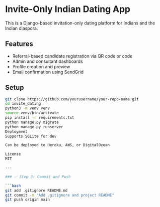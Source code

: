 # Invite-Only Indian Dating App

This is a Django-based invitation-only dating platform for Indians and the Indian diaspora.

## Features
- Referral-based candidate registration via QR code or code
- Admin and consultant dashboards
- Profile creation and preview
- Email confirmation using SendGrid

## Setup

```bash
git clone https://github.com/yourusername/your-repo-name.git
cd invite_dating
python3 -m venv venv
source venv/bin/activate
pip install -r requirements.txt
python manage.py migrate
python manage.py runserver
Deployment
Supports SQLite for dev

Can be deployed to Heroku, AWS, or DigitalOcean

License
MIT

---

### ✅ Step 3: Commit and Push

```bash
git add .gitignore README.md
git commit -m "Add .gitignore and project README"
git push origin main
